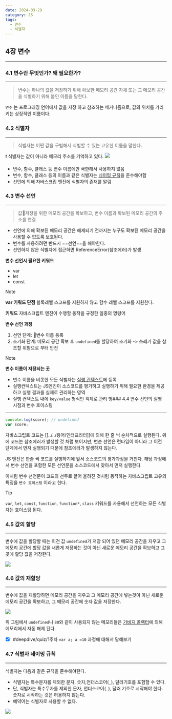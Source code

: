 ```yaml
---
date: 2024-03-29
category: JS
tags:
  - 변수
  - 식별자
---
```

## 4장 변수
---
### 4.1 변수란 무엇인가? 왜 필요한가?
---
> 변수는 하나의 값을 저장하기 위해 확보한 메모리 공간 자체 또는 그 메모리 공간을 식별하기 위해 붙인 이름을 말한다.

`변수` 는 프로그래밍 언어에서 값을 저장 하고 참조하는 메커니즘으로, 값의 위치를 가리키는 상징적인 이름이다.

### 4.2 식별자
---
> 식별자는 어떤 값을 구별해서 식별할 수 있는 고유한 이름을 말한다.

❗ 식별자는 값이 아니라 메모리 주소를 기억하고 있다.
![](https://i.imgur.com/LUsfTxb.png)

- 변수, 함수, 클래스 등 변수 이름에만 국한해서 사용하지 않음
- 변수, 함수, 클래스 등의 이름과 같은 식별자는 [네이밍 규칙](../../용어/네이밍%20규칙.md)을 준수해야함
- 선언에 의해 자바스크립 엔진에 식별자의 존재를 알림
### 4.3 변수 선언
---
> 값저장을 위한 메모리 공간을 확보하고, 변수 이름과 확보된 메모리 공간의 주소를 연결

- 선언에 의해 확보된 메모리 공간은 해제되기 전까지는 누구도 확보된 메모리 공간을 사용할 수 없도록 보호된다.
- 변수를 사용하려면 반드시 ==선언==을 해야한다.
- 선언하지 않은 식별자에 접근하면 ReferenceError(참조에러)가 발생

**변수 선언시 필요한 키워드**
- var
- let
- const

> [!note]
> **var 키워드 단점**
> 블록레벨 스코프를 지원하지 않고 함수 레벨 스코프를 지원한다.
> 
> **키워드**
> 자바스크립트 엔진이 수행할 동작을 규정한 일종의 명령어

**변수 선언 과정**
1. 선언 단계: 변수 이름 등록
2. 초기화 단계: 메모리 공간 확보 후 `undefined`를 할당하여 초기화
   -> 쓰레기 값을 참조할 위험으로 부터 안전

> [!note]
> **변수 이름이 저장되는 곳**
> - 변수 이름을 비롯한 모든 식별자는 [실행 컨텍스트](../../용어/실행%20컨텍스트.md)에 등록
> - 실행컨텍스트는 JS엔진이 소스코드를 평가하고  실행하기 위해 필요한 환경을 제공하고 실행 결과를 실제로 관리하는 영역
> - 실행 컨텍스트 내에 `key/value` 형식인 객체로 관리
행### 4.4 변수 선언의 실행 시점과 변수 호이스팅
---
```js
console.log(score); // undefined
var score;
```

자바스크립트 코드는 [[../../용어/인터프리터]]에 의해 한 줄 씩 순차적으로 실행된다.
위에 코드는 참조에러가 발생할 것 처럼 보이지만, 변순 선언은 런타임이 아니라 그 이전 단계에서 먼저 실행되기 때문에 참조에러가 발생하지 않는다.

JS 엔진은 한줄 씩 코드를 실행하기에 앞서 소스코드의 평가과정을 거친다.
해당 과정에서 변수 선언을 포함한 모든 선언문을 소스코드에서 찾아서 먼저 실행한다.

이처럼 변수 선언문이 코드의 선두로 끌어 올려진 것처럼 동작하는 자바스크립트 고유의 특징을 `변수 호이스팅`  이라고 한다.

> [!tip]
> `var`, `let`, `const`, `function`, `function*`, `class` 키워드를 사용해서 선언하는 모든 식별자는 호이스팅 된다.

### 4.5 값의 할당
---
변수에 값을 할당할 때는 이전 값 `undefined`가 저장 되어 있던 메모리 공간을 지우고 그 메모리 공간에 할당 값을 새롭게 저장하는 것이 아닌 새로운 메모리 공간을 확보하고 그곳에 할당 값을 저장한다.

![](https://i.imgur.com/Qujg2QR.png)
### 4.6 값의 재할당
---
변수에 값을 재할당하면 메모리 공간을 지우고 그 메모리 공간에 넣는것이 아닌 새로운 메모리 공간을 확보하고, 그 메모리 공간에 숫자 값을 저장한다.

![](https://i.imgur.com/NW6Q7i2.png)

위 그림에서 `undefined`나 `80`와 같이 사용되지 않는 메모리들은 [가비지 콜렉터](../../용어/가비지%20콜렉터.md)에 의해 메모리에서 자동 해제 된다.
- [x] #deepdive/quiz/1주차 `var a; a =10` 과정에 대해서 말해보기
### 4.7 식별자 네이밍 규칙
---
식별자는 다음과 같은 규칙을 준수해야한다.
- 식별자는 특수문자를 제외한 문자, 숫자,언더스코어(`_`), 달러기호를 포함할 수 있다.
- 단, 식별자는 특수무자를 제외한 문자, 언더스코어(`_`), 달러 기호로 시작해야 한다. 숫자로 시작하는 것은 허용하지 않는다.
- 예약어는 식별자로 사용할 수 없다.

![](https://i.imgur.com/eQWtoNg.png)

